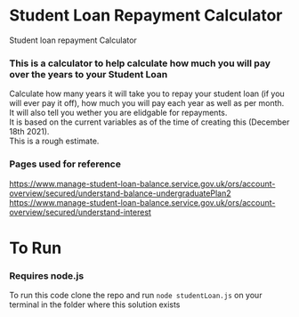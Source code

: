# Student Loan Repayment Calculator
Student loan repayment Calculator

### This is a calculator to help calculate how much you will pay over the years to your Student Loan
Calculate how many years it will take you to repay your student loan (if you will ever pay it off), how much you will pay each year as well as per month. <br />
It will also tell you wether you are elidgable for repayments.  <br />
It is based on the current variables as of the time of creating this (December 18th 2021).  <br />
This is a rough estimate.

### Pages used for reference 
https://www.manage-student-loan-balance.service.gov.uk/ors/account-overview/secured/understand-balance-undergraduatePlan2  <br />
https://www.manage-student-loan-balance.service.gov.uk/ors/account-overview/secured/understand-interest



# To Run 
### Requires node.js

To run this code clone the repo and run `node studentLoan.js` on your terminal in the folder where this solution exists
